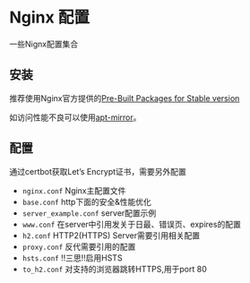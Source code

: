 # Nginx 配置
一些Nignx配置集合
## 安装
推荐使用Nginx官方提供的[Pre-Built Packages for Stable version](https://nginx.org/en/linux_packages.html#stable)

如访问性能不良可以使用[apt-mirror](https://apt-mirror.github.io/)。
## 配置
通过certbot获取Let’s Encrypt证书，需要另外配置
- `nginx.conf` Nginx主配置文件
- `base.conf` http下面的安全&性能优化
- `server_example.conf` server配置示例
- `www.conf` 在server中引用发关于日最、错误页、expires的配置
- `h2.conf` HTTP2(HTTPS) Server需要引用相关配置
- `proxy.conf` 反代需要引用的配置
- `hsts.conf` !!三思!!启用HSTS
- `to_h2.conf` 对支持的浏览器跳转HTTPS,用于port 80